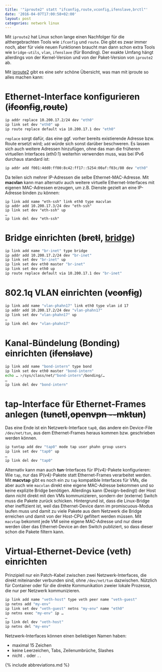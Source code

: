 ```yaml
---
title: '"iproute2" statt "ifconfig,route,vconfig,ifenslave,brctl"'
date: '2016-04-07T17:00:58+02:00'
layout: post
categories: network linux
---
```


Mit `iproute2` hat Linux schon lange einen Nachfolger für die althergebrachten Tools wie `ifconfig` und `route`.
Die gibt es zwar immer noch, aber für viele neuen Funktionen braucht man dann schon extra Tools wie `bridge-utils`, `vlan`, `ifenslave` (für Bonding).
Der exakte Umfang hängt allerdings von der Kernel-Version und von der Paket-Version von `iproute2` ab.

Mit [iproute2](http://baturin.org/docs/iproute2/) gibt es eine sehr schöne Übersicht, was man mit iproute so alles machen kann:

# **Ethernet-Interface** konfigurieren (<del>ifconfig</del>,<del>route</del>)

```bash
ip addr replace 10.200.17.2/24 dev "eth0"
ip link set dev "eth0" up
ip route replace default via 10.200.17.1 dev "eth0"
```
`replace` sorgt dafür, das eine ggf. vorher bereits existierende Adresse bzw. Route ersetzt wird;
`add` würde sich sonst darüber beschweren.
Es lassen sich auch weitere Adressen hinzufügen, ohne das man die früheren virtuellen Interfaces (eth0:1) weiterhin verwenden muss, was bei IPv6 durchaus standard ist:
```bash
ip addr add f001:4dd0:ff00:8c42:ff17::5254:00af:f03c/80 dev "eth0"
```
Da teilen sich mehrer IP-Adressen die selbe Ethernet-MAC-Adresse.
Mit **macvlan** kann man alternativ auch weitere virtuelle Ethernet-Interfaces mit eigenen MAC-Adressen erzeugen, um z.B. Dienste gezielt an eine IP-Adresse binden zu können:
```
ip link add name "eth-ssh" link eth0 type macvlan
ip addr add 10.200.17.3/24 dev "eth-ssh"
ip link set dev "eth-ssh" up
…
ip link del dev "eth-ssh"
```

# **Bridge** einrichten (<del>brctl</del>, <ins>bridge</ins>)
```bash
ip link add name "br-inet" type bridge
ip addr add 10.200.17.2/24 dev "br-inet"
ip link set dev "br-inet" up
ip link set dev eth0 master "br-inet"
ip link set dev eth0 up
ip route replace default via 10.200.17.1 dev "br-inet"
```

# **802.1q VLAN** einrichten (<del>vconfig</del>)
```bash
ip link add name "vlan-phahn17" link eth0 type vlan id 17
ip addr add 10.200.17.2/24 dev "vlan-phahn17"
ip link set dev "vlan-phahn17" up
…
ip link del dev "vlan-phahn17"
```

# **Kanal-Bündelung** (Bonding) einrichten (<del>ifenslave</del>)
```bash
ip link add name "bond-intern" type bond
ip link set dev eth0 master "bond-intern"
echo … >/sys/class/net/"bond-intern"/bonding/…
…
ip link del dev "bond-intern"
```

# **tap**-Interface für Ethernet-Frames anlegen (<del>tunctl</del>,<del>openvpn --mktun</del>)

Das eine Ende ist ein Netzwerk-Interface `tap0`, das andere ein Device-File `/dev/net/tun`, aus dem Ethernet-Frames heraus kommen bzw. geschrieben werden können.
```bash
ip tuntap add dev "tap0" mode tap user phahn group users
ip link set dev "tap0" up
…
ip link del dev "tap0"
```
Alternativ kann man auch **tun**-Interfaces für IP(v4)-Pakete konfigurieren:
Wie `tap`, nur das IP(v4)-Pakete statt Ethernet-Frames verarbeitet werden.
Mit **macvtap** gibt es noch ein zu `tap` kompatible Interfaces für VMs, die aber auch wie `macvlan` direkt eine eigene MAC-Adresse bekommen und so keine explizite Bridge benötigen.
Allerdings kann (Design-bedingt) der Host dann nicht direkt mit den VMs kommunizieren, sondern der (externe) Switch muss die Pakete zurück schicken.
Hintergrund ist, dass die Linux-Bridge eher ineffizient ist, weil das Ethernet-Device dann im promiscuous-Modus laufen muss und damit zu viele Pakete aus dem Netzwerk die Bridge erreichen und damit von der Host-CPU gefiltert werden müssen.
Mit `macvtap` bekommt jede VM seine eigene MAC-Adresse und nur diese werden über das Ethernet-Device an den Switch publiziert, so dass dieser schon die Pakete filtern kann.

# **Virtual-Ethernet-Device** (veth) einrichten

Prinzipiell nur ein Patch-Kabel zwischen zwei Netzwerk-Interfaces, die direkt miteinander verbunden sind, ohne `/dev/net/tun` dazwischen.
Nützlich für Container oder für die direkte Kommunikation zweier lokale Prozesse, die nur per Netzwerk kommunizieren.
```bash
ip link add name "veth-host" type veth peer name "veth-guest"
ip netns add "my-env"
ip link set dev "veth-guest" netns "my-env" name "eth0"
ip netns exec "my-env" ip …
…
ip link del dev "veth-host"
ip netns del "my-env"
```

Netzwerk-Interfaces können einen beliebigen Namen haben:

- maximal 15 Zeichen
- keine Leerzeichen, Tabs, Zeilenumbrüche, Slashes
- nicht `.` oder `..`

{% include abbreviations.md %}

